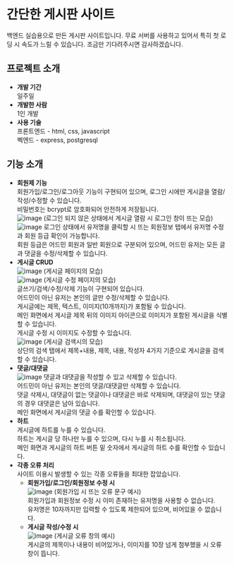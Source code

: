 # 간단한 게시판 사이트
백엔드 실습용으로 만든 게시판 사이트입니다.
무료 서버를 사용하고 있어서 특히 첫 로딩 시 속도가 느릴 수 있습니다. 조금만 기다려주시면 감사하겠습니다.
## 프로젝트 소개
* **개발 기간**<br>
  일주일
* **개발한 사람**<br>
  1인 개발
* **사용 기술**<br>
프론트엔드 - html, css, javascript<br>
벡엔드 - express, postgresql
## 기능 소개
* **회원제 기능**<br>
  회원가입/로그인/로그아웃 기능이 구현되어 있으며, 로그인 시에만 게시글을 열람/작성/수정할 수 있습니다.<br>
  비밀번호는 bcrypt로 암호화되어 안전하게 저장됩니다.<br>
  ![image](https://github.com/user-attachments/assets/17ea66cf-d3c8-4c42-bd39-437cc62d8f5f)
  (로그인 되지 않은 상태에서 게시글 열람 시 로그인 창이 뜨는 모습)<br>
  ![image](https://github.com/user-attachments/assets/602bcd37-480a-49a2-a098-bf78935281ed)
  로그인 상태에서 유저명을 클릭할 시 뜨는 회원정보 탭에서 유저명 수정과 회원 등급 확인이 가능합니다.<br>
  회원 등급은 어드민 회원과 일반 회원으로 구분되어 있으며, 어드민 유저는 모든 글과 댓글을 수정/삭제할 수 있습니다.
* **게시글 CRUD**<br>
![image](https://github.com/user-attachments/assets/85911c14-8a4c-4a24-bc0a-18e4554602cb)
(게시글 페이지의 모습)<br>
![image](https://github.com/user-attachments/assets/1992e4f2-10ce-41d6-942c-cf4416813e50)
(게시글 수정 페이지의 모습)<br>
글쓰기/검색/수정/삭제 기능이 구현되어 있습니다.<br>
어드민이 아닌 유저는 본인의 글만 수정/삭제할 수 있습니다.<br>
게시글에는 제목, 텍스트, 이미지(10개까지)가 포함될 수 있습니다.<br>
메인 화면에서 게시글 제목 뒤의 이미지 아이콘으로 이미지가 포함된 게시글을 식별할 수 있습니다.<br>
게시글 수정 시 이미지도 수정할 수 있습니다.<br>
![image](https://github.com/user-attachments/assets/25366ed0-af36-4314-9bc0-196566256318)
(게시글 검색시의 모습)<br>
상단의 검색 탭에서 제목+내용, 제목, 내용, 작성자 4가지 기준으로 게시글을 검색할 수 있습니다.<br>
* **댓글/대댓글**<br>
![image](https://github.com/user-attachments/assets/f998a877-185c-446b-b6a0-9d757eed8191)
댓글과 대댓글을 작성할 수 있고 삭제할 수 있습니다.<br>
어드민이 아닌 유저는 본인의 댓글/대댓글만 삭제할 수 있습니다.<br>
댓글 삭제시, 대댓글이 없는 댓글이나 대댓글은 바로 삭제되며, 대댓글이 있는 댓글의 경우 대댓글은 남아 있습니다.<br>
메인 화면에서 게시글의 댓글 수를 확인할 수 있습니다.<br>
* **하트**<br>
게시글에 하트를 누를 수 있습니다.<br>
하트는 게시글 당 하나만 누를 수 있으며, 다시 누를 시 취소됩니다.<br>
메인 화면과 게시글의 하트 버튼 밑 숫자에서 게시글의 하트 수를 확인할 수 있습니다.<br>
* **각종 오류 처리**<br>
  사이트 이용시 발생할 수 있는 각종 오류들을 최대한 잡았습니다.<br>
  * **회원가입/로그인/회원정보 수정 시**<br>
  ![image](https://github.com/user-attachments/assets/00223136-bed8-492a-a9fb-ee031d84298f)
  (회원가입 시 뜨는 오류 문구 예시)<br>
  회원가입과 회원정보 수정 시 이미 존재하는 유저명을 사용할 수 없습니다.<br>
  유저명은 10자까지만 입력할 수 있도록 제한되어 있으며, 비어있을 수 없습니다.<br>
  * **게시글 작성/수정 시**<br>
  ![image](https://github.com/user-attachments/assets/01168713-ff2b-4571-919b-81481a9c2f88)
  (게시글 오류 창의 예시)<br>
  게시글의 제목이나 내용이 비어있거나, 이미지를 10장 넘게 첨부했을 시 오류 창이 뜹니다.<br>

